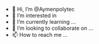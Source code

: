 - 👋 Hi, I’m @Aymenpolytec
- 👀 I’m interested in 
- 🌱 I’m currently learning ...
- 💞️ I’m looking to collaborate on ...
- 📫 How to reach me ...

<!---
Aymenpolytec/Aymenpolytec is a ✨ special ✨ repository because its `README.md` (this file) appears on your GitHub profile.
You can click the Preview link to take a look at your changes.
--->
